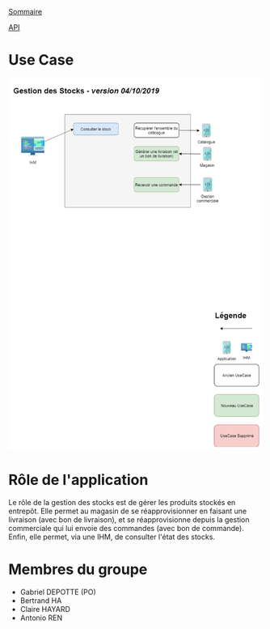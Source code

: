 [Sommaire](https://ursi-2020.github.io/Documentation/)

[API](api.md)

# Use Case

![use_case](img/use-case-sprint2.png)

# Rôle de l'application

Le rôle de la gestion des stocks est de gérer les produits stockés en entrepôt. Elle permet au magasin de se réapprovisionner en faisant une livraison (avec bon de livraison), et se réapprovisionne depuis la gestion commerciale qui lui envoie des commandes (avec bon de commande). Enfin, elle permet, via une IHM, de consulter l'état des stocks.

# Membres du groupe

* Gabriel DEPOTTE (PO)
* Bertrand HA
* Claire HAYARD
* Antonio REN
